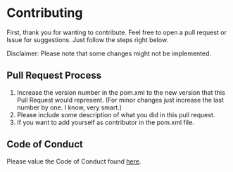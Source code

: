 # Contributing

First, thank you for wanting to contribute. Feel free to open a pull request or Issue for suggestions.
Just follow the steps right below.

Disclaimer: Please note that some changes might not be implemented.

## Pull Request Process

1. Increase the version number in the pom.xml to the new version that this
   Pull Request would represent. (For minor changes just increase the last number by one. I know, very smart.)
2. Please include some description of what you did in this pull request.
3. If you want to add yourself as contributor in the pom.xml file.

## Code of Conduct
Please value the Code of Conduct found [here][codeofconduct].

[codeofconduct]: https://github.com/ChaosMelone9/SolarLogAPI/blob/main/CODE_OF_CONDUCT.md
